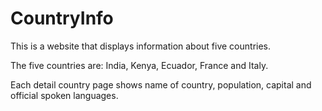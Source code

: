 # CountryInfo

This is a website that displays information about five countries.

The five countries are: India, Kenya, Ecuador, France and Italy.

Each detail country page shows name of country, population, capital and official spoken languages.
